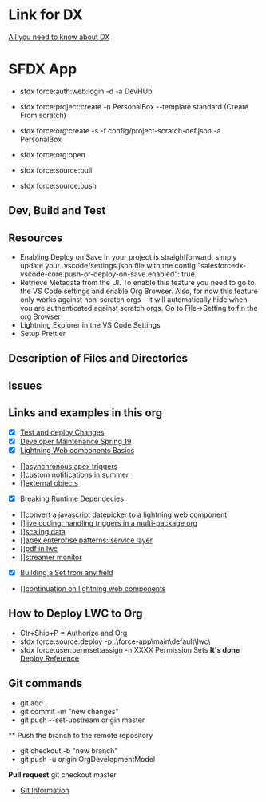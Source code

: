 # Link for DX

[All you need to know about DX](https://forcedotcom.github.io/salesforcedx-vscode/articles/getting-started/install)

# SFDX App

- sfdx force:auth:web:login -d -a DevHUb
- sfdx force:project:create -n PersonalBox --template standard (Create From scratch)
- sfdx force:org:create -s -f config/project-scratch-def.json -a PersonalBox
- sfdx force:org:open

- sfdx force:source:pull
- sfdx force:source:push

## Dev, Build and Test

## Resources

- Enabling Deploy on Save in your project is straightforward: simply update your .vscode/settings.json file with the config "salesforcedx-vscode-core.push-or-deploy-on-save.enabled": true.
- Retrieve Metadata from the UI. To enable this feature you need to go to the VS Code settings and enable Org Browser. Also, for now this feature only works against non-scratch orgs – it will automatically hide when you are authenticated against scratch orgs. Go to File->Setting to fin the org Browser
- Lightning Explorer in the VS Code Settings
- Setup Prettier

## Description of Files and Directories

## Issues

## Links and examples in this org

- [x] [Test and deploy Changes](https://trailhead.salesforce.com/content/learn/modules/org-development-model/test-and-deploy-changes)
- [x] [Developer Maintenance Spring 19](https://trailhead.salesforce.com/content/learn/modules/platform-developer1-maintenance-spring19)
- [x] [Lightning Web components Basics](https://trailhead.salesforce.com/content/learn/modules/lightning-web-components-basics)
- [][asynchronous apex triggers ](https://developer.salesforce.com/blogs/2019/06/get-buildspiration-with-asynchronous-apex-triggers-in-summer-19.html)
- [][custom notifications in summer](https://developer.salesforce.com/blogs/2019/06/get-buildspiration-with-custom-notifications-in-summer-19.html)
- [][external objects](https://trailhead.salesforce.com/en/content/learn/modules/lightning_connect/lightning_connect_introduction)
- [x] [Breaking Runtime Dependecies](https://developer.salesforce.com/blogs/2019/07/breaking-runtime-dependencies-with-dependency-injection.html)
- [][convert a javascript datepicker to a lightning web component](https://developer.salesforce.com/blogs/2019/08/convert-a-javascript-datepicker-to-a-lightning-web-component.html)
- [][live coding: handling triggers in a multi-package org](https://developer.salesforce.com/blogs/2019/08/live-coding-with-simon-goodyear.html)
- [][scaling data](https://developer.salesforce.com/blogs/2019/08/scaling-data-access-with-app-layer-cache.html)
- [][apex enterprise patterns: service layer](https://trailhead.salesforce.com/content/learn/modules/apex_patterns_sl)
- [][pdf in lwc](https://developer.salesforce.com/blogs/2019/07/display-pdf-files-with-lightning-web-components.html)
- [][streamer monitor](https://developer.salesforce.com/blogs/2019/07/a-refresher-on-the-four-streaming-apis-and-a-monitoring-tool.html)
- [x] [Building a Set from any field](https://bigassforce.com/field-keysets)
- [][continuation on lightning web components](https://medium.com/@jefersonchaves/continuation-on-lightning-web-components-8735b7f37fa1)

## How to Deploy LWC to Org

- Ctr+Ship+P = Authorize and Org
- sfdx force:source:deploy -p .\force-app\main\default\lwc\
- sfdx force:user:permset:assign -n XXXX Permission Sets
  **It's done**
  [Deploy Reference](https://developer.salesforce.com/docs/atlas.en-us.sfdx_cli_reference.meta/sfdx_cli_reference/cli_reference_force_source.htm)

## Git commands

- git add .
- git commit -m "new changes"
- git push --set-upstream origin master

\*\* Push the branch to the remote repository

- git checkout -b "new branch"
- git push -u origin OrgDevelopmentModel

**Pull request**
git checkout master

- [Git Information](https://trailhead.salesforce.com/en/content/learn/modules/git-and-git-hub-basics/work-with-teams-in-git-hub)
